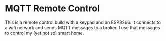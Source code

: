# MQTT Remote Control

This is a remote control build with a keypad and an ESP8266. It connects to a wifi network and sends MQTT messages to a broker. I use that messages to control my (yet not so) smart home.
